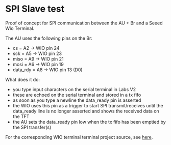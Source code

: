# SPI Slave test

Proof of concept for SPI communication between the AU + Br and a Seeed Wio Terminal.

The AU uses the following pins on the Br:

- cs = A2 -> WIO pin 24
- sck = A5 -> WIO pin 23
- miso = A9 -> WIO pin 21
- mosi = A6 -> WIO pin 19
- data_rdy = A8 -> WIO pin 13 (D0)

What does it do:

- you type input characters on the serial terminal in Labs V2
- these are echoed on the serial terminal and stored in a tx fifo
- as soon as you type a newline the data_ready pin is asserted
- the WIO uses this pin as a trigger to start SPI transmit/receives until the data_ready line is no longer asserted and shows the received data on the TFT
- the AU sets the data_ready pin low when the tx fifo has been emptied by the SPI transfer(s)

For the corresponding WIO terminal terminal project source, see [here](https://github.com/dheijl/wio_spi).
